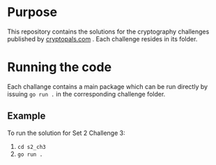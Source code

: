 # Purpose
This repository contains the solutions for the cryptography challenges published by [cryptopals.com](https://cryptopals.com) . Each challenge resides in its folder.

# Running the code
Each challange contains a main package which can be run directly by issuing `go run .` in the corresponding challenge folder.

## Example
To run the solution for Set 2 Challenge 3:
1. `cd s2_ch3`
2. `go run .`
